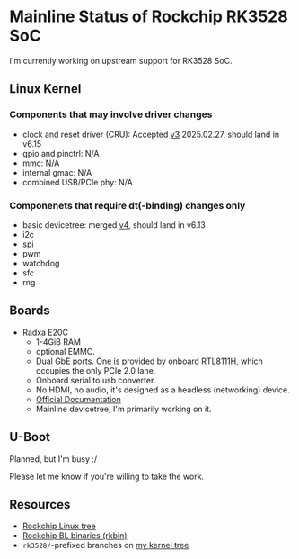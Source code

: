 # Mainline Status of Rockchip RK3528 SoC

I'm currently working on upstream support for RK3528 SoC.

## Linux Kernel

### Components that may involve driver changes

- clock and reset driver (CRU): Accepted [v3](https://lore.kernel.org/all/20250217061142.38480-5-ziyao@disroot.org/)
  2025.02.27, should land in v6.15
- gpio and pinctrl: N/A
- mmc: N/A
- internal gmac: N/A
- combined USB/PCIe phy: N/A

### Componenets that require dt(-binding) changes only

- basic devicetree: merged [v4](https://lore.kernel.org/all/20240829092705.6241-2-ziyao@disroot.org/), should land in v6.13
- i2c
- spi
- pwm
- watchdog
- sfc
- rng

## Boards

- Radxa E20C
  - 1-4GiB RAM
  - optional EMMC.
  - Dual GbE ports. One is provided by onboard RTL8111H, which occupies the
    only PCIe 2.0 lane.
  - Onboard serial to usb converter.
  - No HDMI, no audio, it's designed as a headless (networking) device.
  - [Official Documentation](https://docs.radxa.com/en/e/e20c)
  - Mainline devicetree, I'm primarily working on it.

## U-Boot

Planned, but I'm busy :/

Please let me know if you're willing to take the work.

## Resources

- [Rockchip Linux tree](https://github.com/rockchip-linux/kernel)
- [Rockchip BL binaries (rkbin)](https://github.com/rockchip-linux/rkbin/)
- `rk3528/`-prefixed branches on
  [my kernel tree](https://github.com/ziyao233/linux)
